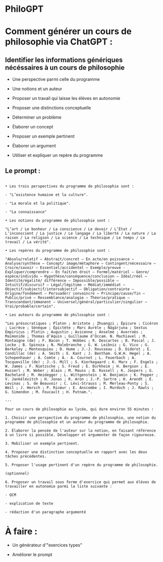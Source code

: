 # PhiloGPT

# Comment générer un cours de philosophie via ChatGPT :

## Identifier les informations génériques nécéssaires à un cours de philosophie

- Une perspective parmi celle du programme

- Une notions et un auteur

- Proposer un travail qui laisse les élèves en autonomie

- Proposer une distinctions conceptuelle

- Déterminer un problème

- Élaborer un concept

- Proposer un exemple pertinent

- Élaborer un argument

- Utiliser et expliquer un repère du programme 

## Le prompt :

```

• Les trois perspectives du programme de philosophie sont :

- "L’existence humaine et la culture".

- "La morale et la politique".

- "La connaissance"

• Les notions du programme de philosophie sont : 

"L’art / Le bonheur / La conscience / Le devoir / L’État / L’inconscient / La justice / Le langage / La liberté / La nature / La raison / La religion / La science / La technique / Le temps / Le travail / La vérité".

• Les repères du programme de philosophie sont : 

"Absolu/relatif – Abstrait/concret – En acte/en puissance – Analyse/synthèse – Concept/ image/métaphore – Contingent/nécessaire – Croire/savoir – Essentiel/accidentel – Exemple/preuve - Expliquer/comprendre – En fait/en droit – Formel/matériel – Genre/ espèce/individu – Hypothèse/conséquence/conclusion – Idéal/réel – Identité/égalité/ différence – Impossible/possible – Intuitif/discursif – Légal/légitime – Médiat/immédiat – Objectif/subjectif/intersubjectif – Obligation/contrainte – Origine/fondement – Persuader/ convaincre – Principe/cause/fin – Public/privé – Ressemblance/analogie – Théorie/pratique – Transcendant/immanent – Universel/général/particulier/singulier – Vrai/probable/certain".

• Les auteurs du programme de philosophie sont :

"Les présocratiques ; Platon ; Aristote ; Zhuangzi ; Épicure ; Cicéron ; Lucrèce ; Sénèque ; Épictète ; Marc Aurèle ; Nāgārjuna ; Sextus Empiricus ; Plotin ; Augustin ; Avicenne ; Anselme ; Averroès ; Maïmonide ; Thomas d’Aquin ; Guillaume d’Occam. N. Machiavel ; M. Montaigne (de) ; F. Bacon ; T. Hobbes ; R. Descartes ; B. Pascal ; J. Locke ; B. Spinoza ; N. Malebranche ; G. W. Leibniz ; G. Vico ; G. Berkeley ; Montesquieu ; D. Hume ; J.-J. Rousseau ; D. Diderot ; E. Condillac (de) ; A. Smith ; E. Kant ; J. Bentham. G.W.H. Hegel ; A. Schopenhauer ; A. Comte ; A.- A. Cournot ; L. Feuerbach ; A. Tocqueville (de) ; J.-S. Mill ; S. Kierkegaard ; K. Marx ; F. Engels ; W. James ; F. Nietzsche ; S. Freud ; E. Durkheim ; H. Bergson ; E. Husserl ; M. Weber ; Alain ; M. Mauss ; B. Russell ; K. Jaspers ; G. Bachelard ; M. Heidegger ; L. Wittgenstein ; W. Benjamin ; K. Popper ; V. Jankélévitch ; H. Jonas ; R. Aron ; J.-P. Sartre ; H. Arendt ; E. Levinas ; S. de Beauvoir ; C. Lévi-Strauss ; M. Merleau-Ponty ; S. Weil ; J. Hersch ; P. Ricœur ; E. Anscombe ; I. Murdoch ; J. Rawls ; G. Simondon ; M. Foucault ; H. Putnam.".

---

Pour un cours de philosophie au lycée, qui dure environ 55 minutes : 

1. Choisir une perspective du programme de philosophie, une notion du programme de philosophie et un auteur du programme de philosophie.

2. Élaborer la pensée de l'auteur sur la notion, en faisant référence à un livre si possible. Développer et argumenter de façon rigoureuse.

3. Mobiliser un exemple pertinent.

4. Proposer une distinction conceptuelle en rapport avec les deux tâches précédentes.

5. Proposer l'usage pertinent d'un repère du programme de philosophie.

(optionnel)

6. Proposer un travail sous forme d'exercice qui permet aux élèves de travailler en autonomie parmi la liste suivante :

- QCM

- explication de texte

- rédaction d'un paragraphe argumenté

```

# À faire :

- Un générateur d'"exercices types"

- Améliorer le prompt
